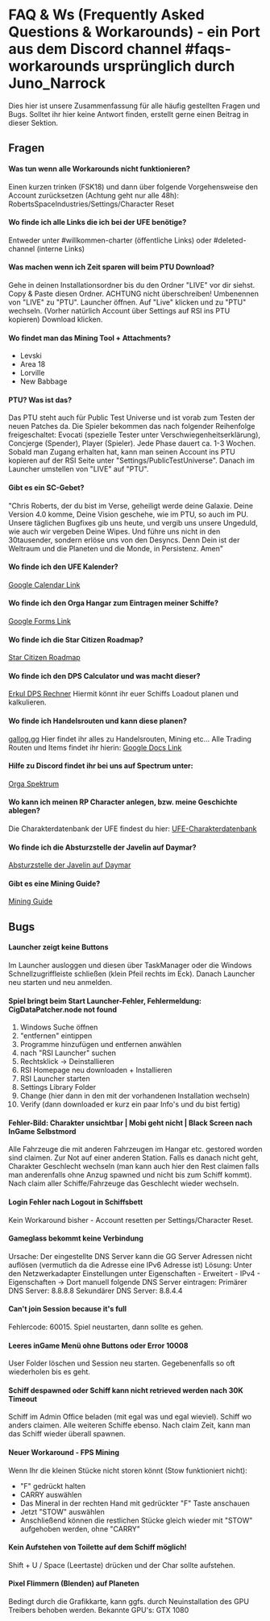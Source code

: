 # FAQ & Ws (Frequently Asked Questions & Workarounds) - ein Port aus dem Discord channel #faqs-workarounds ursprünglich durch Juno_Narrock
Dies hier ist unsere Zusammenfassung für alle häufig gestellten Fragen und Bugs. Solltet ihr hier keine Antwort finden, erstellt gerne einen Beitrag in dieser Sektion.

## Fragen

#### Was tun wenn alle Workarounds nicht funktionieren?
Einen kurzen trinken (FSK18) und dann über folgende Vorgehensweise den Account zurücksetzen (Achtung geht nur alle 48h): RobertsSpaceIndustries/Settings/Character Reset

#### Wo finde ich alle Links die ich bei der UFE benötige?
Entweder unter #willkommen-charter (öffentliche Links) oder #deleted-channel (interne Links)

#### Was machen wenn ich Zeit sparen will beim PTU Download?
Gehe in deinen Installationsordner bis du den Ordner "LIVE" vor dir siehst.
Copy & Paste diesen Ordner. ACHTUNG nicht überschreiben!
Umbenennen von "LIVE" zu "PTU".
Launcher öffnen.
Auf "Live" klicken und zu "PTU" wechseln. (Vorher natürlich Account über Settings auf RSI ins PTU kopieren)
Download klicken.

#### Wo findet man das Mining Tool + Attachments?

- Levski
- Area 18
- Lorville
- New Babbage

#### PTU? Was ist das?
Das PTU steht auch für Public Test Universe und ist vorab zum Testen der neuen Patches da. Die Spieler bekommen das nach folgender Reihenfolge freigeschaltet: Evocati (spezielle Tester unter Verschwiegenheitserklärung), Concjerge (Spender), Player (Spieler).
Jede Phase dauert ca. 1-3 Wochen.
Sobald man Zugang erhalten hat, kann man seinen Account ins PTU kopieren auf der RSI Seite unter "Settings/PublicTestUniverse".
Danach im Launcher umstellen von "LIVE" auf "PTU".

#### Gibt es ein SC-Gebet?
"Chris Roberts, der du bist im Verse, geheiligt werde deine Galaxie. Deine Version 4.0 komme, Deine Vision geschehe, wie im PTU, so auch im PU. Unsere täglichen Bugfixes gib uns heute, und vergib uns unsere Ungeduld, wie auch wir vergeben Deine Wipes. Und führe uns nicht in den 30tausender, sondern erlöse uns von den Desyncs. Denn Dein ist der Weltraum und die Planeten und die Monde, in Persistenz. Amen"

#### Wo finde ich den UFE Kalender?
[Google Calendar Link](https://calendar.google.com/calendar?cid=M2hwcWpqbGJsa2RuZ2ZkbXZtcWxsMmxxMjBAZ3JvdXAuY2FsZW5kYXIuZ29vZ2xlLmNvbQ)

#### Wo finde ich den Orga Hangar zum Eintragen meiner Schiffe?
[Google Forms Link](https://forms.gle/1Cj4aqw3EpkB46bj7)

#### Wo finde ich die Star Citizen Roadmap?
[Star Citizen Roadmap](https://robertsspaceindustries.com/roadmap/board/1-Star-Citizen)

#### Wo finde ich den DPS Calculator und was macht dieser?
[Erkul DPS Rechner](https://www.erkul.games/calculator)
Hiermit könnt ihr euer Schiffs Loadout planen und kalkulieren.

#### Wo finde ich Handelsrouten und kann diese planen?
[gallog.gg](https://www.gallog.co/)
Hier findet ihr alles zu Handelsrouten, Mining etc...
Alle Trading Routen und Items findet ihr hierin:
[Google Docs Link](https://docs.google.com/spreadsheets/d/1uJia0JCt7sL3bvI_89ed-2TThnITCbMPN2yKbf-veAY/edit#gid=809330379)

#### Hilfe zu Discord findet ihr bei uns auf Spectrum unter:
[Orga Spektrum](https://robertsspaceindustries.com/spectrum/community/CDTC/forum/173439/thread/discord-info-s)

#### Wo kann ich meinen RP Character anlegen, bzw. meine Geschichte ablegen?
Die Charakterdatenbank der UFE findest du hier:
[UFE-Charakterdatenbank](https://robertsspaceindustries.com/spectrum/community/CDTC/forum/176194?page=1&sort=hot)

#### Wo finde ich die Absturzstelle der Javelin auf Daymar?
[Absturzstelle der Javelin auf Daymar](https://sc-workarounds.de/2019/05/17/javelin-wrack-daymar/)

#### Gibt es eine Mining Guide?
[Mining Guide](https://www.space4games.com/star-citizen/star-citizen-der-ultimative-mining-guide/id-1011/)

## Bugs

#### Launcher zeigt keine Buttons
Im Launcher ausloggen und diesen über TaskManager oder die Windows Schnellzugriffleiste schließen (klein Pfeil rechts im Eck). Danach Launcher neu starten und neu anmelden.

#### Spiel bringt beim Start Launcher-Fehler, Fehlermeldung: CigDataPatcher.node not found

1. Windows Suche öffnen
2. "entfernen" eintippen 
3. Programme hinzufügen und entfernen anwählen
4. nach "RSI Launcher" suchen
5. Rechtsklick -> Deinstallieren
6. RSI Homepage neu downloaden + Installieren
7. RSI Launcher starten
8. Settings Library Folder
9. Change (hier dann in den mit der vorhandenen Installation wechseln)
10. Verify (dann downloaded er kurz ein paar Info's und du bist fertig)

#### Fehler-Bild: Charakter unsichtbar | Mobi geht nicht | Black Screen nach InGame Selbstmord
Alle Fahrzeuge die mit anderen Fahrzeugen im Hangar etc. gestored worden sind claimen. Zur Not auf einer anderen Station.
Falls es danach nicht geht, Charakter Geschlecht wechseln (man kann auch hier den Rest claimen falls man anderenfalls ohne Anzug spawned und nicht bis zum Schiff kommt).
Nach claim aller Schiffe/Fahrzeuge das Geschlecht wieder wechseln.

#### Login Fehler nach Logout in Schiffsbett
Kein Workaround bisher - Account resetten per Settings/Character Reset.

#### Gameglass bekommt keine Verbindung
Ursache: Der eingestellte DNS Server kann die GG Server Adressen nicht auflösen (vermutlich da die Adresse eine IPv6 Adresse ist)
Lösung: Unter den Netzwerkadapter Einstellungen unter Eigenschaften - Erweitert - IPv4 - Eigenschaften -> Dort manuell folgende DNS Server eintragen:
Primärer DNS Server: 8.8.8.8
Sekundärer DNS Server: 8.8.4.4

#### Can't join Session because it's full
Fehlercode: 60015.
Spiel neustarten, dann sollte es gehen.

#### Leeres inGame Menü ohne Buttons oder Error 10008
User Folder löschen und Session neu starten.
Gegebenenfalls so oft wiederholen bis es geht.

#### Schiff despawned oder Schiff kann nicht retrieved werden nach 30K Timeout
Schiff im Admin Office beladen (mit egal was und egal wieviel).
Schiff wo anders claimen.
Alle weiteren Schiffe ebenso.
Nach claim Zeit, kann man das Schiff wieder überall spawnen.

#### Neuer Workaround - FPS Mining
Wenn Ihr die kleinen Stücke nicht storen könnt (Stow funktioniert nicht):

- "F" gedrückt halten
- CARRY auswählen
- Das Mineral in der rechten Hand mit gedrückter "F" Taste anschauen
- Jetzt "STOW" auswählen
- Anschließend können die restlichen Stücke gleich wieder mit "STOW" aufgehoben werden, ohne "CARRY"

#### Kein Aufstehen von Toilette auf dem Schiff möglich!
Shift + U / Space (Leertaste) drücken und der Char sollte aufstehen.

#### Pixel Flimmern (Blenden) auf Planeten
Bedingt durch die Grafikkarte, kann ggfs. durch Neuinstallation des GPU Treibers behoben werden.
Bekannte GPU's: GTX 1080
